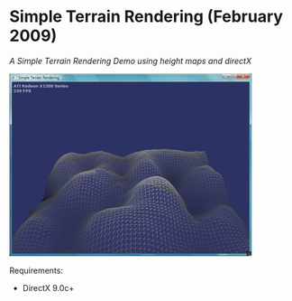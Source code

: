 # Simple Terrain Rendering (February 2009)
_A Simple Terrain Rendering Demo using height maps and directX_

![](https://github.com/hectormoralespiloni/Terrain-Rendering/blob/master/simpleterrain_full.jpg)

Requirements:
* DirectX 9.0c+